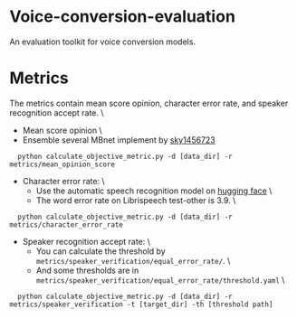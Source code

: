 # Voice-conversion-evaluation
An evaluation toolkit for voice conversion models.

# Metrics
The metrics contain mean score opinion, character error rate, and speaker recognition accept rate. \
- Mean score opinion \
 - Ensemble several MBnet implement by [sky1456723](https://github.com/sky1456723/Pytorch-MBNet)
```
  python calculate_objective_metric.py -d [data_dir] -r metrics/mean_opinion_score
```
- Character error rate: \
  - Use the automatic speech recognition model on [hugging face](https://huggingface.co/facebook/wav2vec2-large-960h-lv60-self) \
  - The word error rate on Librispeech test-other is 3.9. \
```
  python calculate_objective_metric.py -d [data_dir] -r metrics/character_error_rate
```
- Speaker recognition accept rate: \
  - You can calculate the threshold by ```metrics/speaker_verification/equal_error_rate/```. \
  - And some thresholds are in ``` metrics/speaker_verification/equal_error_rate/threshold.yaml``` \
```
  python calculate_objective_metric.py -d [data_dir] -r metrics/speaker_verification -t [target_dir] -th [threshold path]
```
